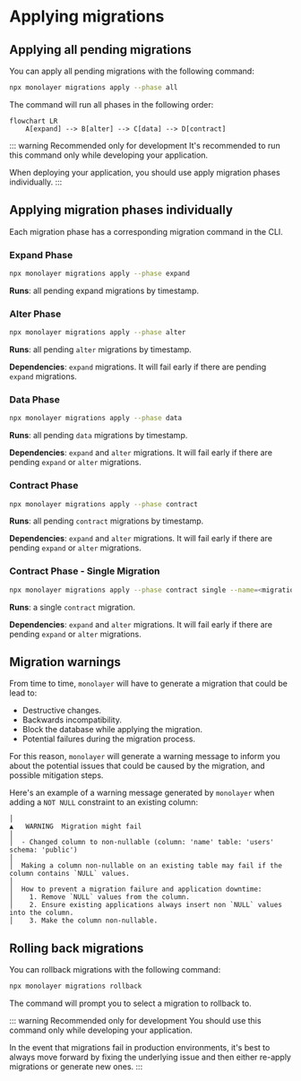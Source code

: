 # Applying migrations

## Applying all pending migrations

You can apply all pending migrations with the following command:

```bash
npx monolayer migrations apply --phase all
```

The command will run all phases in the following order:

```mermaid
flowchart LR
    A[expand] --> B[alter] --> C[data] --> D[contract]
```

::: warning Recommended only for development
It's recommended to run this command only while developing your application.

When deploying your application, you should use apply migration phases individually.
:::


## Applying migration phases individually

Each migration phase has a corresponding migration command in the CLI.

### Expand Phase

```bash
npx monolayer migrations apply --phase expand
```
**Runs**: all pending expand migrations by timestamp.

### Alter Phase
```bash
npx monolayer migrations apply --phase alter
```

**Runs**: all pending `alter` migrations by timestamp.

**Dependencies**: `expand` migrations. It will fail early if there are pending `expand` migrations.

### Data Phase
```bash
npx monolayer migrations apply --phase data
```

**Runs**: all pending `data` migrations by timestamp.

**Dependencies**: `expand` and `alter` migrations. It will fail early if there are pending `expand` or `alter` migrations.

### Contract Phase
```bash
npx monolayer migrations apply --phase contract
```

**Runs**: all pending `contract` migrations by timestamp.

**Dependencies**: `expand` and `alter` migrations. It will fail early if there are pending `expand` or `alter` migrations.

### Contract Phase - Single Migration
```bash
npx monolayer migrations apply --phase contract single --name=<migration-name>
```

**Runs**: a single `contract` migration.

**Dependencies**: `expand` and `alter` migrations. It will fail early if there are pending `expand` or `alter` migrations.

## Migration warnings

From time to time, `monolayer` will have to generate a migration that could be lead to:
- Destructive changes.
- Backwards incompatibility.
- Block the database while applying the migration.
- Potential failures during the migration process.

For this reason, `monolayer` will generate a warning message to inform you about the potential issues that could be caused by the migration, and possible mitigation steps.

Here's an example of a warning message generated by `monolayer` when adding a `NOT NULL` constraint to an existing column:

```text
│
▲   WARNING  Migration might fail
│
│  - Changed column to non-nullable (column: 'name' table: 'users' schema: 'public')
│
│  Making a column non-nullable on an existing table may fail if the column contains `NULL` values.
│
│  How to prevent a migration failure and application downtime:
│    1. Remove `NULL` values from the column.
│    2. Ensure existing applications always insert non `NULL` values into the column.
│    3. Make the column non-nullable.
```

## Rolling back migrations

You can rollback migrations with the following command:

```bash
npx monolayer migrations rollback
```

The command will prompt you to select a migration to rollback to.

::: warning Recommended only for development
You should use this command only while developing your application.

In the event that migrations fail in production environments, it's best to always move forward by fixing the underlying issue and then either re-apply migrations or generate new ones.
:::
